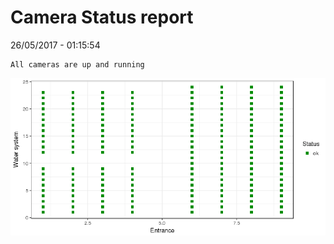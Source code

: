 Camera Status report
================
26/05/2017 - 01:15:54

    All cameras are up and running

![](camreport_files/figure-markdown_github/unnamed-chunk-2-1.png)
